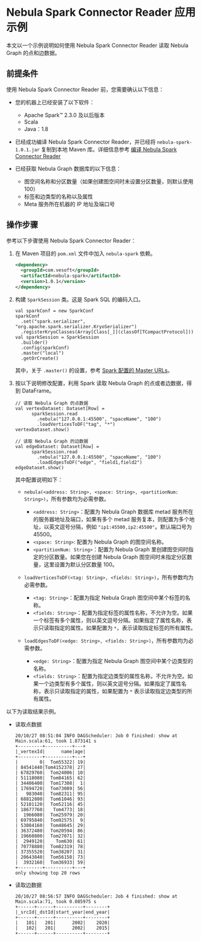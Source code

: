 # Nebula Spark Connector Reader 应用示例

本文以一个示例说明如何使用 Nebula Spark Connector Reader 读取 Nebula Graph 的点和边数据。

## 前提条件

使用 Nebula Spark Connector Reader 前，您需要确认以下信息：

- 您的机器上已经安装了以下软件：
  - Apache Spark&trade; 2.3.0 及以后版本
  - Scala
  - Java：1.8

- 已经成功编译 Nebula Spark Connector Reader，并已经将 `nebula-spark-1.0.1.jar` 复制到本地 Maven 库。详细信息参考 [编译 Nebula Spark Connector Reader](screader-ug-compile.md)

- 已经获取 Nebula Graph 数据库的以下信息：
  - 图空间名称和分区数量（如果创建图空间时未设置分区数量，则默认使用 100）
  - 标签和边类型的名称以及属性
  - Meta 服务所在机器的 IP 地址及端口号

## 操作步骤

参考以下步骤使用 Nebula Spark Connector Reader：

1. 在 Maven 项目的 `pom.xml` 文件中加入 `nebula-spark` 依赖。

    ```xml
    <dependency>
      <groupId>com.vesoft</groupId>
      <artifactId>nebula-spark</artifactId>
      <version>1.0.1</version>
    </dependency>
    ```

2. 构建 `SparkSession` 类。这是 Spark SQL 的编码入口。

    ```
    val sparkConf = new SparkConf
    sparkConf
      .set("spark.serializer", "org.apache.spark.serializer.KryoSerializer")
      .registerKryoClasses(Array[Class[_]](classOf[TCompactProtocol]))
    val sparkSession = SparkSession
      .builder()
      .config(sparkConf)
      .master("local")
      .getOrCreate()
    ```

    其中，关于 `.master()` 的设置，参考 [Spark 配置的 Master URLs](https://spark.apache.org/docs/latest/submitting-applications.html#master-urls "点击前往 Spark 文档中心")。

3. 按以下说明修改配置，利用 Spark 读取 Nebula Graph 的点或者边数据，得到 DataFrame。

    ```shell
    // 读取 Nebula Graph 的点数据
    val vertexDataset: Dataset[Row] =
          sparkSession.read
            .nebula("127.0.0.1:45500", "spaceName", "100")
            .loadVerticesToDF("tag", "*")
    vertexDataset.show()

    // 读取 Nebula Graph 的边数据
    val edgeDataset: Dataset[Row] =
          sparkSession.read
            .nebula("127.0.0.1:45500", "spaceName", "100")
            .loadEdgesToDF("edge", "field1,field2")
    edgeDataset.show()
    ```

    其中配置说明如下：

    - `nebula(<address: String>, <space: String>, <partitionNum: String>)`，所有参数均为必需参数。

      - `<address: String>`：配置为 Nebula Graph 数据库 metad 服务所在的服务器地址及端口，如果有多个 metad 服务复本，则配置为多个地址，以英文逗号分隔，例如 `"ip1:45500,ip2:45500"`。默认端口号为 45500。
      - `<space: String>`: 配置为 Nebula Graph 的图空间名称。
      - `<partitionNum: String>`：配置为 Nebula Graph 里创建图空间时指定的分区数量。如果您在创建 Nebula Graph 图空间时未指定分区数量，这里设置为默认分区数量 100。

    - `loadVerticesToDF(<tag: String>, <fields: String>)`，所有参数均为必需参数。

      - `<tag: String>`：配置为指定 Nebula Graph 图空间中某个标签的名称。
      - `<fields: String>`：配置为指定标签的属性名称，不允许为空。如果一个标签有多个属性，则以英文逗号分隔。如果指定了属性名称，表示只读取指定的属性。如果配置为 `*`，表示读取指定标签的所有属性。

    - `loadEdgesToDF(<edge: String>, <fields: String>)`，所有参数均为必需参数。

      - `<edge: String>`：配置为指定 Nebula Graph 图空间中某个边类型的名称。
      - `<fields: String>`：配置为指定边类型的属性名称，不允许为空。如果一个边类型有多个属性，则以英文逗号分隔。如果指定了属性名称，表示只读取指定的属性，如果配置为 `*` 表示读取指定边类型的所有属性。

以下为读取结果示例。

- 读取点数据

    ```
    20/10/27 08:51:04 INFO DAGScheduler: Job 0 finished: show at Main.scala:61, took 1.873141 s
    +---------+----------+---+
    |_vertexId|      name|age|
    +---------+----------+---+
    |        0|  Tom55322| 19|
    | 84541440|Tom4152378| 27|
    | 67829760|  Tom24006| 10|
    | 51118080|  Tom84165| 62|
    | 34406400|  Tom17308|  1|
    | 17694720|  Tom73089| 56|
    |   983040|  Tom82311| 95|
    | 68812800|  Tom61046| 93|
    | 52101120|  Tom52116| 45|
    | 18677760|   Tom4773| 18|
    |  1966080|  Tom25979| 20|
    | 69795840|  Tom92575|  9|
    | 53084160|  Tom48645| 29|
    | 36372480|  Tom20594| 86|
    | 19660800|  Tom27071| 32|
    |  2949120|    Tom630| 61|
    | 70778880|  Tom82319| 78|
    | 37355520|  Tom38207| 31|
    | 20643840|  Tom56158| 73|
    |  3932160|  Tom36933| 59|
    +---------+----------+---+
    only showing top 20 rows
    ```

- 读取边数据

    ```
    20/10/27 08:56:57 INFO DAGScheduler: Job 4 finished: show at Main.scala:71, took 0.085975 s
    +------+------+----------+--------+
    |_srcId|_dstId|start_year|end_year|
    +------+------+----------+--------+
    |   101|   201|      2002|    2020|
    |   102|   201|      2002|    2015|
    +------+------+----------+--------+
    ```

